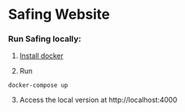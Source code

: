 # Safing Website

### Run Safing locally:

1. [Install docker](https://www.docker.com/get-started)

2. Run

```
docker-compose up
```

3. Access the local version at http://localhost:4000
